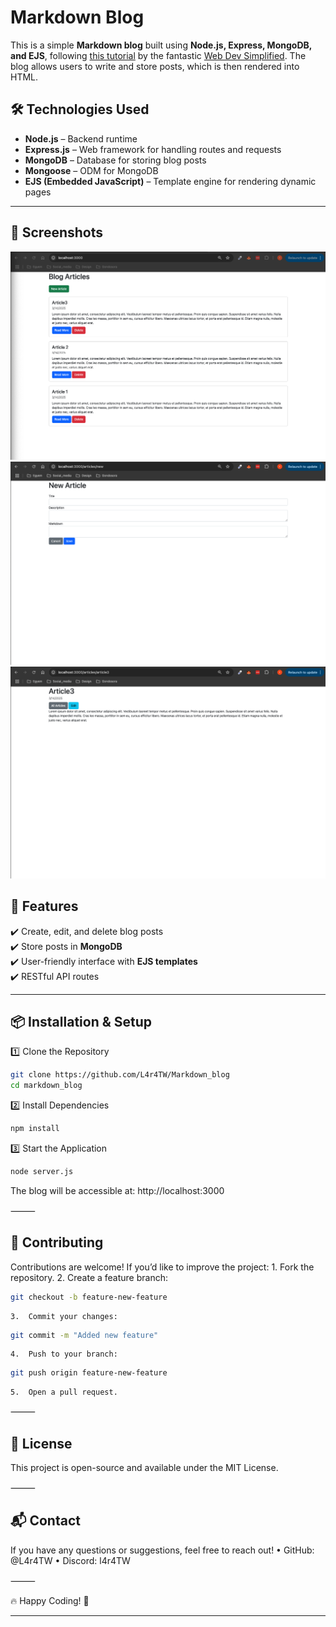 # Markdown Blog

This is a simple **Markdown blog** built using **Node.js, Express, MongoDB, and EJS**, following [this tutorial](https://www.youtube.com/watch?v=1NrHkjlWVhM&t=1718s) by the fantastic [Web Dev Simplified](https://www.youtube.com/@WebDevSimplified). The blog allows users to write and store posts, which is then rendered into HTML.

## 🛠 Technologies Used

- **Node.js** – Backend runtime
- **Express.js** – Web framework for handling routes and requests
- **MongoDB** – Database for storing blog posts
- **Mongoose** – ODM for MongoDB
- **EJS (Embedded JavaScript)** – Template engine for rendering dynamic pages

---

## 📸 Screenshots

![Homepage](screenshots/homepage.png)
![New Post](screenshots/new_article.png)
![Post](screenshots/article.png)

## 🚀 Features

✔️ Create, edit, and delete blog posts  
✔️ Store posts in **MongoDB**  
✔️ User-friendly interface with **EJS templates**  
✔️ RESTful API routes

---

## 📦 Installation & Setup

1️⃣ Clone the Repository

```bash
git clone https://github.com/L4r4TW/Markdown_blog
cd markdown_blog
```

2️⃣ Install Dependencies

```bash
npm install
```

3️⃣ Start the Application

```bash
node server.js
```

The blog will be accessible at: http://localhost:3000

⸻

## 🤝 Contributing

Contributions are welcome! If you’d like to improve the project: 1. Fork the repository. 2. Create a feature branch:

```bash
git checkout -b feature-new-feature
```

    3.	Commit your changes:

```bash
git commit -m "Added new feature"
```

    4.	Push to your branch:

```bash
git push origin feature-new-feature
```

    5.	Open a pull request.

⸻

## 📝 License

This project is open-source and available under the MIT License.

⸻

## 📬 Contact

If you have any questions or suggestions, feel free to reach out!
• GitHub: @L4r4TW
• Discord: l4r4TW

⸻

🔥 Happy Coding! 🚀

---
